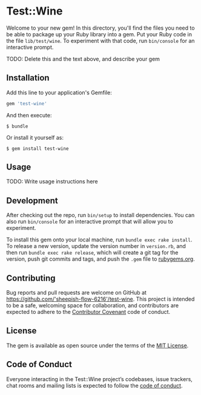 # Test::Wine

Welcome to your new gem! In this directory, you'll find the files you need to be able to package up your Ruby library into a gem. Put your Ruby code in the file `lib/test/wine`. To experiment with that code, run `bin/console` for an interactive prompt.

TODO: Delete this and the text above, and describe your gem

## Installation

Add this line to your application's Gemfile:

```ruby
gem 'test-wine'
```

And then execute:

    $ bundle

Or install it yourself as:

    $ gem install test-wine

## Usage

TODO: Write usage instructions here

## Development

After checking out the repo, run `bin/setup` to install dependencies. You can also run `bin/console` for an interactive prompt that will allow you to experiment.

To install this gem onto your local machine, run `bundle exec rake install`. To release a new version, update the version number in `version.rb`, and then run `bundle exec rake release`, which will create a git tag for the version, push git commits and tags, and push the `.gem` file to [rubygems.org](https://rubygems.org).

## Contributing

Bug reports and pull requests are welcome on GitHub at https://github.com/'sheepish-flow-6216'/test-wine. This project is intended to be a safe, welcoming space for collaboration, and contributors are expected to adhere to the [Contributor Covenant](http://contributor-covenant.org) code of conduct.

## License

The gem is available as open source under the terms of the [MIT License](https://opensource.org/licenses/MIT).

## Code of Conduct

Everyone interacting in the Test::Wine project’s codebases, issue trackers, chat rooms and mailing lists is expected to follow the [code of conduct](https://github.com/'sheepish-flow-6216'/test-wine/blob/master/CODE_OF_CONDUCT.md).
